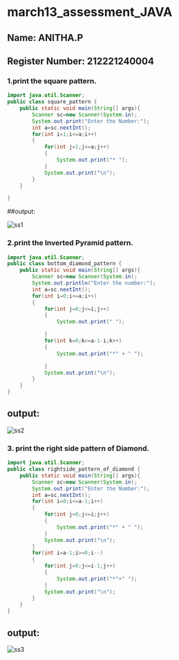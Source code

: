 # march13_assessment_JAVA
## Name: ANITHA.P
## Register Number: 212221240004
### 1.print the square pattern.
```java
import java.util.Scanner;
public class square_pattern {
    public static void main(String[] args){
        Scanner sc=new Scanner(System.in);
        System.out.print("Enter the Number:");
        int a=sc.nextInt();
        for(int i=1;i<=a;i++)
        {
            for(int j=1;j<=a;j++)
            {
                System.out.print("* ");
            }
            System.out.print("\n");
        }
    }

}
```
##output:

![ss1](https://user-images.githubusercontent.com/94184990/224886405-18ebf700-6b54-41c9-a408-d596e683a039.png)

### 2.print the Inverted Pyramid pattern.
```java
import java.util.Scanner;
public class bottom_diamond_pattern {
    public static void main(String[] args){
        Scanner sc=new Scanner(System.in);
        System.out.println("Enter the number:");
        int a=sc.nextInt();
        for(int i=0;i<=a;i++)
        {
            for(int j=0;j<=i;j++)
            {
                System.out.print(" ");

            }
            for(int k=0;k<=a-1-i;k++)
            {
                System.out.print("*" + " ");

            }
            System.out.print("\n");
        }
    }
}

```
## output:

![ss2](https://user-images.githubusercontent.com/94184990/224886463-3556a4cc-2b6b-4118-96ee-8bc9beed8d29.png)

### 3. print the right side pattern of Diamond.
```java
import java.util.Scanner;
public class rightside_pattern_of_diamond {
    public static void main(String[] args){
        Scanner sc=new Scanner(System.in);
        System.out.print("Enter the Number:");
        int a=sc.nextInt();
        for(int i=0;i<=a-1;i++)
        {
            for(int j=0;j<=i;j++)
            {
                System.out.print("*" + " ");
            }
            System.out.print("\n");
        }
        for(int i=a-1;i>=0;i--)
        {
            for(int j=0;j<=i-1;j++)
            {
                System.out.print("*"+" ");
            }
            System.out.print("\n");
        }
    }
}

```
## output:
![ss3](https://user-images.githubusercontent.com/94184990/224886538-1866f70d-2e7e-4474-a380-f4fd00d766ca.png)


